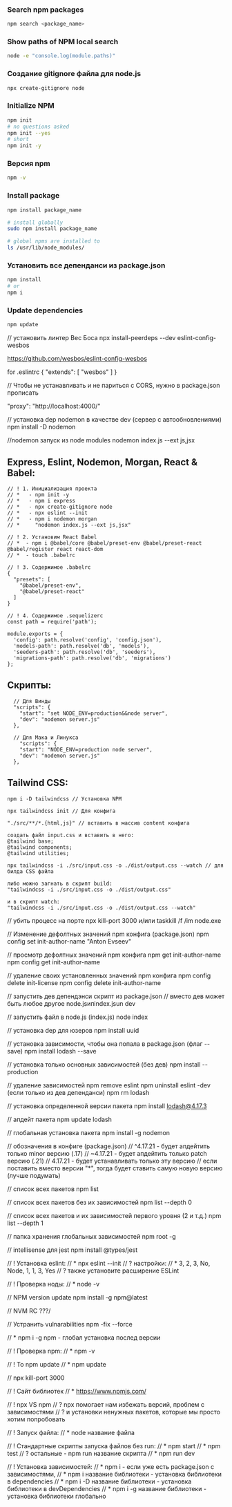 ### Search npm packages

```bash
npm search <package_name>
```

### Show paths of NPM local search

```bash
node -e "console.log(module.paths)"
```

### Создание gitignore файла для node.js

```bash
npx create-gitignore node
```

### Initialize NPM

```bash
npm init
# no questions asked
npm init --yes
# short
npm init -y
```

### Версия npm

```bash
npm -v
```

### Install package

```bash
npm install package_name

# install globally
sudo npm install package_name

# global npms are installed to
ls /usr/lib/node_modules/
```

### Установить все депенданси из package.json

```bash
npm install
# or
npm i
```

### Update dependencies

```bash
npm update
```

// установить линтер Вес Боса
npx install-peerdeps --dev eslint-config-wesbos


https://github.com/wesbos/eslint-config-wesbos

for .eslintrc
{
  "extends": [ "wesbos" ]
}

// Чтобы не устанавливать и не париться с CORS, нужно в package.json прописать

"proxy": "http://localhost:4000/"

// установка dep nodemon в качестве dev (сервер с автообновлениями)
npm install -D nodemon

//nodemon запуск из node modules
nodemon index.js --ext js,jsx

## Express, Eslint, Nodemon, Morgan, React & Babel:

```
// ! 1. Инициализация проекта 
// *   - npm init -y
// *   - npm i express
// *   - npx create-gitignore node
// *   - npx eslint --init
// *   - npm i nodemon morgan
// *     "nodemon index.js --ext js,jsx"

// ! 2. Установим React Babel
// *  - npm i @babel/core @babel/preset-env @babel/preset-react @babel/register react react-dom
// *  - touch .babelrc

// ! 3. Содержимое .babelrc
{
  "presets": [
    "@babel/preset-env",
    "@babel/preset-react"
  ]
}

// ! 4. Содержимое .sequelizerc
const path = require('path');

module.exports = {
  'config': path.resolve('config', 'config.json'),
  'models-path': path.resolve('db', 'models'),
  'seeders-path': path.resolve('db', 'seeders'),
  'migrations-path': path.resolve('db', 'migrations')
};
```

## Скрипты:

```
  // Для Винды
  "scripts": {
    "start": "set NODE_ENV=production&&node server",
    "dev": "nodemon server.js"
  },
  
  // Для Мака и Линукса
    "scripts": {
    "start": "NODE_ENV=production node server",
    "dev": "nodemon server.js"
  },
```

## Tailwind CSS:

```
npm i -D tailwindcss // Установка NPM

npx tailwindcss init // Для конфига

"./src/**/*.{html,js}" // вставить в массив content конфига

создать файл input.css и вставить в него:
@tailwind base;
@tailwind components;
@tailwind utilities;

npx tailwindcss -i ./src/input.css -o ./dist/output.css --watch // для билда CSS файла

либо можно загнать в скрипт build:
"tailwindcss -i ./src/input.css -o ./dist/output.css"

и в скрипт watch:
"tailwindcss -i ./src/input.css -o ./dist/output.css --watch"
```





// убить процесс на порте
npx kill-port 3000
и/или
taskkill /f /im node.exe



// Изменение дефолтных значений npm конфига (package.json)
npm config set init-author-name "Anton Evseev"

// просмотр дефолтных значений npm конфига
npm get init-author-name
npm config get init-author-name

// удаление своих установленных значений npm конфига
npm config delete init-license
npm config delete init-author-name

// запустить дев депендэнси скрипт из package.json
// вместо дев может быть любое другое node.jsипindex.jsun dev

// запустить файл в node.js (index.js)
node index



// установка dep для юзеров
npm install uuid

// установка зависимости, чтобы она попала в package.json (флаг --save)
npm install lodash --save

// установка только основных зависимостей (без дев)
npm install --production

// удаление зависимостей
npm remove eslint
npm uninstall eslint -dev (если только из дев депенданси)
npm rm lodash

// установка определенной версии пакета
npm install lodash@4.17.3

// апдейт пакета
npm update lodash

// глобальная установка пакета
npm install -g nodemon

// обозначения в конфиге (package.json)
// ^4.17.21 - будет апдейтить только minor версию (.17)
// ~4.17.21 - будет апдейтить только patch версию (.21)
// 4.17.21 - будет устанавливать только эту версию
// если поставить вместо версии "*", тогда будет ставить самую новую версию (лучше подумать)

// список всех пакетов
npm list

// список всех пакетов без их зависимостей
npm list --depth 0

// список всех пакетов и их зависимостей первого уровня (2 и т.д.)
npm list --depth 1

// папка хранения глобальных зависимостей
npm root -g

// intellisense для jest
npm install @types/jest

// ! Установка eslint:
// * npx eslint --init
// ? настройки:
// * 3, 2, 3, No, Node, 1, 1, 3, Yes
// ? также установите расширение ESLint

// ! Проверка ноды: 
// * node -v



// NPM version update
npm install -g npm@latest

// NVM RC ???/

// Устранить vulnarabilities
npm -fix --force

// * npm i -g npm    - глобал установка послед версии

// ! Проверка npm:
// * npm -v

// ! To npm update
// * npm update

// npx kill-port 3000

// ! Сайт библиотек 
// * https://www.npmjs.com/

// ! npx VS npm
// ? npx помогает нам избежать версий, проблем с зависимостями 
// ? и установки ненужных пакетов, которые мы просто хотим попробовать

// ! Запуск файла:
// * node название файла

// ! Стандартные скрипты запуска файлов без run:
// * npm start
// * npm test
// ? остальные - npm run название скрипта
// * npm run dev

// ! Установка зависимостей:
// * npm i - если уже есть package.json с зависимостями, 
// * npm i название библиотеки - установка библиотеки в dependencies
// * npm i -D название библиотеки - установка библиотеки в devDependencies
// * npm i -g название библиотеки - установка библиотеки глобально